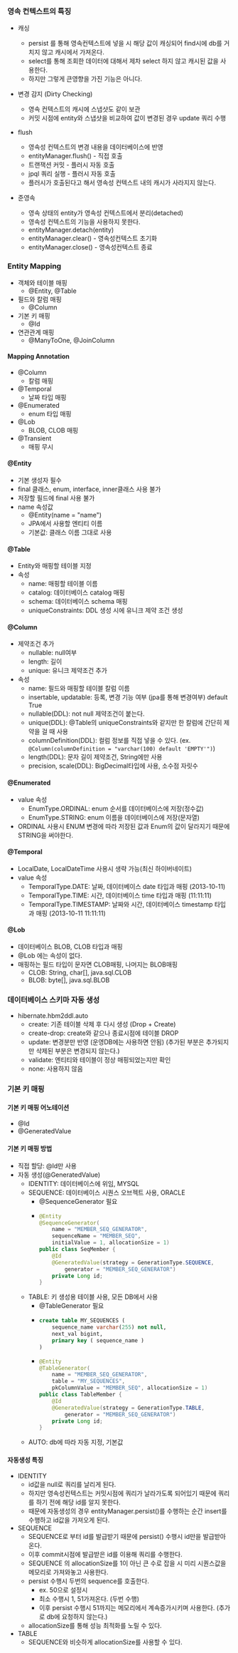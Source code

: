 ### 영속 컨텍스트의 특징
- 캐싱
  - persist 를 통해 영속컨텍스트에 넣을 시 해당 값이 캐싱되어 find시에 db를 거치지 않고 캐시에서 가져온다.
  - select를 통해 조회한 데이터에 대해서 제차 select 하지 않고 캐시된 값을 사용한다.
  - 하지만 그렇게 큰영향을 가진 기능은 아니다.

- 변경 감지 (Dirty Checking)
  - 영속 컨텍스트의 캐시에 스냅샷도 같이 보관
  - 커밋 시점에 entity와 스냅샷을 비교하여 값이 변경된 경우 update 쿼리 수행

- flush
  - 영속성 컨텍스트의 변경 내용을 데이터베이스에 반영
  - entityManager.flush() - 직접 호출
  - 트랜잭션 커밋 - 플러시 자동 호출
  - jpql 쿼리 실행 - 플러시 자동 호출
  - 플러시가 호출된다고 해서 영속성 컨텍스트 내의 캐시가 사라지지 않는다.

- 준영속
  - 영속 상태의 entity가 영속성 컨텍스트에서 분리(detached)
  - 영속성 컨텍스트의 기능을 사용하지 못한다.
  - entityManager.detach(entity)
  - entityManager.clear() - 영속성컨텍스트 초기화
  - entityManager.close() - 영속성컨텍스트 종료

### Entity Mapping
- 객체와 테이블 매핑
  - @Entity, @Table
- 필드와 칼럼 매핑
  - @Column
- 기본 키 매핑
  - @Id
- 연관관계 매핑
  - @ManyToOne, @JoinColumn

#### Mapping Annotation
- @Column
  - 칼럼 매핑
- @Temporal
  - 날짜 타입 매핑
- @Enumerated
  - enum 타입 매핑
- @Lob
  - BLOB, CLOB 매핑
- @Transient
  - 매핑 무시

#### @Entity
- 기본 생성자 필수
- final 클래스, enum, interface, inner클래스 사용 불가
- 저장할 필드에 final 사용 불가
- name 속성값
  - @Entity(name = "name")
  - JPA에서 사용할 엔티티 이름
  - 기본값: 클래스 이름 그대로 사용

#### @Table
- Entity와 매핑할 테이블 지정
- 속성
  - name: 매핑할 테이블 이름
  - catalog: 데이터베이스 catalog 매핑
  - schema: 데이터베이스 schema 매핑
  - uniqueConstraints: DDL 생성 시에 유니크 제약 조건 생성

#### @Column
- 제약조건 추가
  - nullable: null여부
  - length: 길이
  - unique: 유니크 제약조건 추가
- 속성
  - name: 필드와 매핑할 테이블 칼럼 이름
  - insertable, updatable: 등록, 변경 기능 여부 (jpa를 통해 변경여부) default True
  - nullable(DDL): not null 제약조건이 붙는다.
  - unique(DDL): @Table의 uniqueConstraints와 같지만 한 칼럼에 간단히 제약을 걸 때 사용
  - columnDefinition(DDL): 컬럼 정보를 직접 넣을 수 있다. (ex. `@Column(columnDefinition = "varchar(100) default 'EMPTY'")`)
  - length(DDL): 문자 길이 제약조건, String에만 사용
  - precision, scale(DDL): BigDecimal타입에 사용, 소수점 자릿수

#### @Enumerated
- value 속성
  - EnumType.ORDINAL: enum 순서를 데이터베이스에 저장(정수값)
  - EnumType.STRING: enum 이름을 데이터베이스에 저장(문자열)
- ORDINAL 사용시 ENUM 변경에 따라 저장된 값과 Enum의 값이 달라지기 때문에 STRING을 써야한다.

#### @Temporal
- LocalDate, LocalDateTime 사용시 생략 가능(최신 하이버네이트)
- value 속성
  - TemporalType.DATE: 날짜, 데이터베이스 date 타입과 매핑 (2013-10-11)
  - TemporalType.TIME: 시간, 데이터베이스 time 타입과 매핑 (11:11:11)
  - TemporalType.TIMESTAMP: 날짜와 시간, 데이터베이스 timestamp 타입과 매핑 (2013-10-11 11:11:11)

#### @Lob
- 데이터베이스 BLOB, CLOB 타입과 매핑
- @Lob 에는 속성이 없다.
- 매핑하는 필드 타입이 문자면 CLOB매핑, 나머지는 BLOB매핑
  - CLOB: String, char[], java.sql.CLOB
  - BLOB: byte[], java.sql.BLOB

### 데이터베이스 스키마 자동 생성
- hibernate.hbm2ddl.auto
  - create: 기존 테이블 삭제 후 다시 생성 (Drop + Create)
  - create-drop: create와 같으나 종료시점에 테이블 DROP
  - update: 변경분만 반영 (운영DB에는 사용하면 안됨) (추가된 부분은 추가되지만 삭제된 부분은 변경되지 않는다.)
  - validate: 엔티티와 테이블이 정상 매핑되었는지만 확인
  - none: 사용하지 않음

### 기본 키 매핑
#### 기본 키 매핑 어노테이션
- @Id
- @GeneratedValue

#### 기본 키 매핑 방법
- 직접 할당: @Id만 사용
- 자동 생성(@GeneratedValue)
  - IDENTITY: 데이터베이스에 위임, MYSQL
  - SEQUENCE: 데이터베이스 시퀀스 오브젝트 사용, ORACLE
    - @SequenceGenerator 필요
    - ```java
      @Entity
      @SequenceGenerator(
          name = "MEMBER_SEQ_GENERATOR",
          sequenceName = "MEMBER_SEQ",
          initialValue = 1, allocationSize = 1)
      public class SeqMember {
          @Id
          @GeneratedValue(strategy = GenerationType.SEQUENCE,
              generator = "MEMBER_SEQ_GENERATOR")
          private Long id;
      }
      ```
  - TABLE: 키 생성용 테이블 사용, 모든 DB에서 사용
    - @TableGenerator 필요
    - ```sql
      create table MY_SEQUENCES (
          sequence_name varchar(255) not null,
          next_val bigint,
          primary key ( sequence_name )
      )
      ```
    - ```java
      @Entity
      @TableGenerator(
          name = "MEMBER_SEQ_GENERATOR",
          table = "MY_SEQUENCES",
          pkColumnValue = "MEMBER_SEQ", allocationSize = 1)
      public class TableMember {
          @Id
          @GeneratedValue(strategy = GenerationType.TABLE,
              generator = "MEMBER_SEQ_GENERATOR")
          private Long id;
      }
      ```
  - AUTO: db에 따라 자동 지정, 기본값

#### 자동생성 특징
- IDENTITY
  - id값을 null로 쿼리를 날리게 된다.
  - 하지만 영속성컨텍스트는 커밋시점에 쿼리가 날라가도록 되어있기 때문에 쿼리를 하기 전에 해당 id를 알지 못한다.
  - 때문에 자동생성의 경우 entityManager.persist()를 수행하는 순간 insert를 수행하고 id값을 가져오게 된다.
- SEQUENCE
  - SEQUENCE로 부터 id를 발급받기 때문에 persist() 수행시 id만을 발급받아온다.
  - 이후 commit시점에 발급받은 id를 이용해 쿼리를 수행한다.
  - SEQUENCE 의 allocationSize를 1이 아닌 큰 수로 잡을 시 미리 시퀀스값을 메모리로 가져와놓고 사용한다.
  - persist 수행시 두번의 sequence를 호출한다.
    - ex. 50으로 설정시
    - 최소 수행시 1, 51가져온다. (두번 수행)
    - 이후 persist 수행시 51까지는 메모리에서 계속증가시키며 사용한다. (추가로 db에 요청하지 않는다.)
  - allocationSize를 통해 성능 최적화를 노릴 수 있다.
- TABLE
  - SEQUENCE와 비슷하게 allocationSize를 사용할 수 있다.
